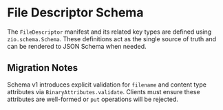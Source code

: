 # File Descriptor Schema

The `FileDescriptor` manifest and its related key types are defined using
`zio.schema.Schema`. These definitions act as the single source of truth and
can be rendered to JSON Schema when needed.

## Migration Notes

Schema v1 introduces explicit validation for `filename` and content type
attributes via `BinaryAttributes.validate`. Clients must ensure these
attributes are well-formed or `put` operations will be rejected.
